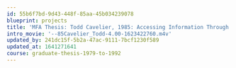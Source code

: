 ```yaml
---
id: 55b6f7bd-9d43-448f-85aa-45b034239078
blueprint: projects
title: 'MFA Thesis: Todd Cavelier, 1985: Accessing Information Through Visual Emphasis'
intro_movie: '--85Cavelier_Todd-4.00-1623422760.m4v'
updated_by: 241dc15f-5b2a-47ac-9111-7bcf1230f589
updated_at: 1641271641
course: graduate-thesis-1979-to-1992
---
```

